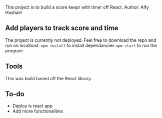 This project is to build a score keepr with timer off React.
Author: Alfy Hushairi

## Add players to track score and time
The project is currently not deployed. Feel free to download the repo and run on localhost.
`npm install` to install dependancies
`npm start` to run the program

## Tools
This was build based off the React library.

## To-do
- Deploy is react app
- Add more functionalities 
